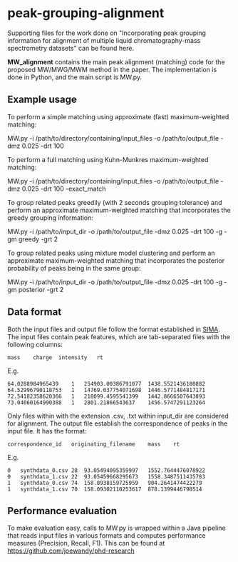 # peak-grouping-alignment

Supporting files for the work done on "Incorporating peak grouping information for alignment of multiple liquid chromatography-mass spectrometry datasets" can be found here.

**MW_alignment** contains the main peak alignment (matching) code for the proposed MW/MWG/MWM method in the paper. The implementation is done in Python, and the main script is MW.py. 

## Example usage

To perform a simple matching using approximate (fast) maximum-weighted matching:

MW.py -i /path/to/directory/containing/input_files -o /path/to/output_file -dmz 0.025 -drt 100 

To perform a full matching using Kuhn-Munkres maximum-weighted matching:

MW.py -i /path/to/directory/containing/input_files -o /path/to/output_file -dmz 0.025 -drt 100 -exact_match

To group related peaks greedily (with 2 seconds grouping tolerance) and perform an approximate maximum-weighted matching that incorporates the greedy grouping information:

MW.py -i /path/to/input_dir -o /path/to/output_file -dmz 0.025 -drt 100 -g -gm greedy -grt 2

To group related peaks using mixture model clustering and perform an approximate maximum-weighted matching that incorporates the posterior probability of peaks being in the same group:

MW.py -i /path/to/input_dir -o /path/to/output_file -dmz 0.025 -drt 100 -g -gm posterior -grt 2

## Data format

Both the input files and output file follow the format established in [SIMA](http://bioinformatics.oxfordjournals.org/content/early/2011/02/03/bioinformatics.btr051). The input files contain peak features, which are tab-separated files with the following columns:

    mass    charge  intensity   rt

E.g.

    64.0288984965439	1	254903.00386791077	1438.5521436180882
    64.52996790118753	1	14769.037754071698	1446.5771484817171
    72.54182358620366	1	218099.4595541399	1442.8666507643893
    73.04060164990388	1	2801.21866543637	1456.5747291123264

Only files within with the extension .csv, .txt within input_dir are considered for alignment. The output file establish the correspondence of peaks in the input file. It has the format:

    correspondence_id   originating_filename    mass    rt

E.g.

    0	synthdata_0.csv	28	93.05494095359997	1552.7644476078922
    0	synthdata_1.csv	22	93.05459668295673	1558.3487511435783
    1	synthdata_0.csv	74	158.0938159725959	904.2641474422279
    1	synthdata_1.csv	70	158.09302110253617	878.1399446798514

## Performance evaluation

To make evaluation easy, calls to MW.py is wrapped within a Java pipeline that reads input files in various formats and computes performance measures (Precision, Recall, F1). This can be found at https://github.com/joewandy/phd-research
